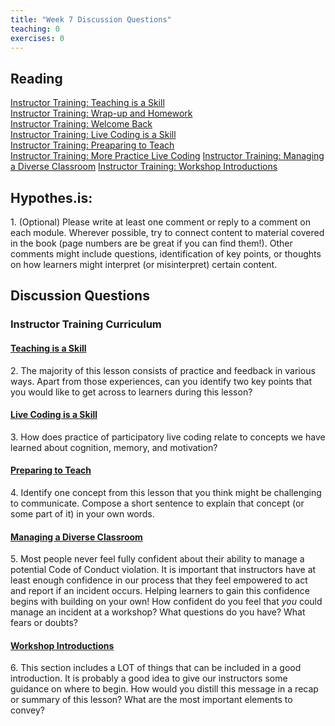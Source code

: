 ```yaml
--- 
title: "Week 7 Discussion Questions"    
teaching: 0 
exercises: 0      
---
```


## Reading
[Instructor Training: Teaching is a Skill](https://carpentries.github.io/instructor-training/11-practice-teaching/index.html)  
[Instructor Training: Wrap-up and Homework](https://carpentries.github.io/instructor-training/12-homework/index.html)  
[Instructor Training: Welcome Back](http://carpentries.github.io/instructor-training/13-second-welcome/index.html)   
[Instructor Training: Live Coding is a Skill](https://carpentries.github.io/instructor-training/14-live/index.html)  
[Instructor Training: Preaparing to Teach](https://carpentries.github.io/instructor-training/15-lesson-study/index.html)  
[Instructor Training: More Practice Live Coding](http://carpentries.github.io/instructor-training/17-performance/index.html)
[Instructor Training: Managing a Diverse Classroom](https://carpentries.github.io/instructor-training/18-management/index.html)
[Instructor Training: Workshop Introductions](https://carpentries.github.io/instructor-training/23-introductions/index.html)

## Hypothes.is: 
1\. (Optional) Please write at least one comment or reply to a comment on each module. Wherever possible, try to connect content to material covered in the book (page numbers are be great if you can find them!). Other comments might include questions, identification of key points, or thoughts on how learners might interpret (or misinterpret) certain content.

## Discussion Questions

### Instructor Training Curriculum
#### [Teaching is a Skill](https://carpentries.github.io/instructor-training/11-practice-teaching/index.html)
2\. The majority of this lesson consists of practice and feedback in various ways. Apart from those experiences, can you identify two key points that you would like to get across to learners during this lesson?

#### [Live Coding is a Skill](https://carpentries.github.io/instructor-training/15-live/index.html)
3\. How does practice of participatory live coding relate to concepts we have learned about cognition, memory, and motivation?

#### [Preparing to Teach](https://carpentries.github.io/instructor-training/15-lesson-study/index.html)
4\. Identify one concept from this lesson that you think might be challenging to communicate. Compose a short sentence to explain that concept (or some part of it) in your own words.

#### [Managing a Diverse Classroom](https://carpentries.github.io/instructor-training/18-management/index.html)
5\. Most people never feel fully confident about their ability to manage a potential Code of Conduct violation. It is important that instructors have at least enough confidence in our process that they feel empowered to act and report if an incident occurs. Helping learners to gain this confidence begins with building on your own! How confident do you feel that *you* could manage an incident at a workshop? What questions do you have? What fears or doubts? 

#### [Workshop Introductions](https://carpentries.github.io/instructor-training/19-introductions/index.html)
6\. This section includes a LOT of things that can be included in a good introduction. It is probably a good idea to give our instructors some guidance on where to begin. How would you distill this message in a recap or summary of this lesson? What are the most important elements to convey?
